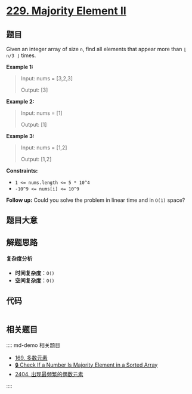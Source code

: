 # [229. Majority Element II](https://leetcode.com/problems/majority-element-ii/)

## 题目

Given an integer array of size `n`, find all elements that appear more than `⌊
n/3 ⌋` times.

**Example 1:**

> Input: nums = [3,2,3]
>
> Output: [3]

**Example 2:**

> Input: nums = [1]
>
> Output: [1]

**Example 3:**

> Input: nums = [1,2]
>
> Output: [1,2]

**Constraints:**

- `1 <= nums.length <= 5 * 10^4`
- `-10^9 <= nums[i] <= 10^9`

**Follow up:** Could you solve the problem in linear time and in `O(1)` space?

## 题目大意

## 解题思路

#### 复杂度分析

- **时间复杂度**：`O()`
- **空间复杂度**：`O()`

## 代码

```javascript

```

## 相关题目

:::: md-demo 相关题目

- [169. 多数元素](./0169.md)
- [🔒 Check If a Number Is Majority Element in a Sorted Array](https://leetcode.com/problems/check-if-a-number-is-majority-element-in-a-sorted-array)
- [2404. 出现最频繁的偶数元素](https://leetcode.com/problems/most-frequent-even-element)

::::
